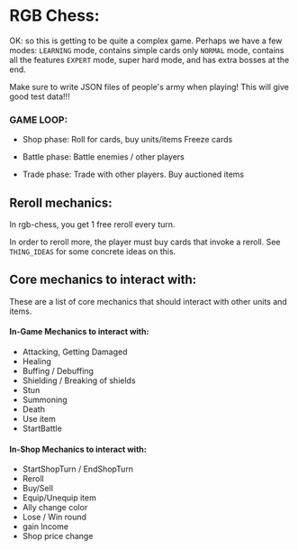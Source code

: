 

# RGB Chess:
OK: so this is getting to be quite a complex game.
Perhaps we have a few modes:
`LEARNING` mode, contains simple cards only
`NORMAL` mode, contains all the features
`EXPERT` mode, super hard mode, and has extra bosses at the end.

Make sure to write JSON files of people's army when playing!
This will give good test data!!!



### GAME LOOP:
- Shop phase:
    Roll for cards, buy units/items
    Freeze cards

- Battle phase:
    Battle enemies / other players

- Trade phase:
    Trade with other players.
    Buy auctioned items



## Reroll mechanics:
In rgb-chess, you get 1 free reroll every turn.

In order to reroll more, the player must buy cards that invoke
a reroll. See `THING_IDEAS` for some concrete ideas on this.



## Core mechanics to interact with:
These are a list of core mechanics that should interact with other
units and items.


#### In-Game Mechanics to interact with:
- Attacking, Getting Damaged
- Healing
- Buffing / Debuffing
- Shielding / Breaking of shields
- Stun
- Summoning
- Death
- Use item
- StartBattle 

#### In-Shop Mechanics to interact with:
- StartShopTurn / EndShopTurn
- Reroll
- Buy/Sell
- Equip/Unequip item
- Ally change color
- Lose / Win round
- gain Income
- Shop price change



